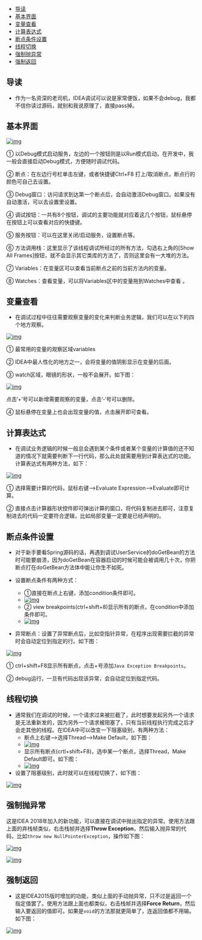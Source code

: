 

- [导读](#--)
- [基本界面](#----)
- [变量查看](#----)
- [计算表达式](#-----)
- [断点条件设置](#------)
- [线程切换](#----)
- [强制抛异常](#-----)
- [强制返回](#----)

## 导读

- 作为一名资深的老司机，IDEA调试可以说是家常便饭，如果不会debug，我都不信你读过源码，就别和我说原理了，直接pass掉。

## 基本界面

[![img](http://qa0a9jn2t.bkt.clouddn.com/aHR0cHM6Ly9pbWFnZXMyMDE3LmNuYmxvZ3MuY29tL2Jsb2cvODU2MTU0LzIwMTcwOS84NTYxNTQtMjAxNzA5MDUyMjE0MTgxNDctMTIwNTA0MzAyMC5wbmc.png)](https://imgconvert.csdnimg.cn/aHR0cHM6Ly9pbWFnZXMyMDE3LmNuYmxvZ3MuY29tL2Jsb2cvODU2MTU0LzIwMTcwOS84NTYxNTQtMjAxNzA5MDUyMjE0MTgxNDctMTIwNTA0MzAyMC5wbmc)

① 以Debug模式启动服务，左边的一个按钮则是以Run模式启动。在开发中，我一般会直接启动Debug模式，方便随时调试代码。

② 断点：在左边行号栏单击左键，或者快捷键Ctrl+F8 打上/取消断点，断点行的颜色可自己去设置。

③ Debug窗口：访问请求到达第一个断点后，会自动激活Debug窗口。如果没有自动激活，可以去设置里设置。

④ 调试按钮：一共有8个按钮，调试的主要功能就对应着这几个按钮，鼠标悬停在按钮上可以查看对应的快捷键。

⑤ 服务按钮：可以在这里关闭/启动服务，设置断点等。

⑥ 方法调用栈：这里显示了该线程调试所经过的所有方法，勾选右上角的[Show All Frames]按钮，就不会显示其它类库的方法了，否则这里会有一大堆的方法。

⑦ Variables：在变量区可以查看当前断点之前的当前方法内的变量。

⑧ Watches：查看变量，可以将Variables区中的变量拖到Watches中查看 。

## 变量查看

- 在调试过程中往往需要观察变量的变化来判断业务逻辑，我们可以在以下的四个地方观察。

[![img](https://gitee.com/chenjiabing666/Blog-file/raw/master/IDEA/032301.png)](https://gitee.com/chenjiabing666/Blog-file/raw/master/IDEA/032301.png)

① 最常用的变量的观察区域variables

② IDEA中最人性化的地方之一，会将变量的值阴影显示在变量的后面。

③ watch区域，眼镜的形状，一般不会展开。如下图：

[![img](https://gitee.com/chenjiabing666/Blog-file/raw/master/IDEA/032302.png)](https://gitee.com/chenjiabing666/Blog-file/raw/master/IDEA/032302.png)

点击’+’号可以新增需要观察的变量，点击’-‘号可以删除。

④ 鼠标悬停在变量上也会出现变量的值，点击展开即可查看。

## 计算表达式

- 在调试业务逻辑的时候一般总会遇到某个条件或者某个变量的计算值的还不知道的情况下就需要判断下一行代码，那么此处就需要用到计算表达式的功能。计算表达式有两种方法，如下：

[![img](https://gitee.com/chenjiabing666/Blog-file/raw/master/IDEA/032303.png)](https://gitee.com/chenjiabing666/Blog-file/raw/master/IDEA/032303.png)

① 选择需要计算的代码，鼠标右键—->Evaluate Expression—>Evaluate即可计算。

② 直接点击计算器形状控件即可弹出计算的窗口，将代码复制进去即可，注意复制进去的代码一定要符合逻辑，比如局部变量一定要是已经声明的。

## 断点条件设置

- 对于新手要看Spring源码的话，再遇到调试UserService的doGetBean的方法时可能要崩溃，因为doGetBean在容器启动的时候可能会被调用几十次，你把断点打在doGetBean方法体中能让你生不如死。
- 设置断点条件有两种方式：
  - ①直接在断点上右键，添加condition条件即可。
  - [![img](https://gitee.com/chenjiabing666/Blog-file/raw/master/IDEA/032304.png)](https://gitee.com/chenjiabing666/Blog-file/raw/master/IDEA/032304.png)
  - ② view breakpoints(ctrl+shift+8)显示所有的断点，在condition中添加条件即可。
  - [![img](https://gitee.com/chenjiabing666/Blog-file/raw/master/IDEA/032305.png)](https://gitee.com/chenjiabing666/Blog-file/raw/master/IDEA/032305.png)

- 异常断点：设置了异常断点后，比如空指针异常，在程序出现需要拦截的异常时会自动定位到指定的行。如下图：

[![img](https://gitee.com/chenjiabing666/Blog-file/raw/master/IDEA/032306.png)](https://gitee.com/chenjiabing666/Blog-file/raw/master/IDEA/032306.png)

① ctrl+shift+F8显示所有断点，点击+号添加`Java Exception Breakpoints`。

② debug运行，一旦有代码出现该异常，会自动定位到指定代码。

## 线程切换

- 通常我们在调试的时候，一个请求过来被拦截了，此时想要发起另外一个请求是无法重新发的，因为另外一个请求被阻塞了，只有当前线程执行完成之后才会走其他的线程。在IDEA中可以改变一下阻塞级别，有两种方法：
  - 断点上右键—>选择Thread—->Make Default，如下图：
  - [![img](https://gitee.com/chenjiabing666/Blog-file/raw/master/IDEA/032307.png)](https://gitee.com/chenjiabing666/Blog-file/raw/master/IDEA/032307.png)
  - 显示所有断点(crtl+shift+F8)，选中某一个断点，选择Thread，Make Default即可。如下图：
  - [![img](https://gitee.com/chenjiabing666/Blog-file/raw/master/IDEA/032308.png)](https://gitee.com/chenjiabing666/Blog-file/raw/master/IDEA/032308.png)
- 设置了阻塞级别，此时就可以在线程切换了，如下图：

[![img](https://gitee.com/chenjiabing666/Blog-file/raw/master/IDEA/032309.png)](https://gitee.com/chenjiabing666/Blog-file/raw/master/IDEA/032309.png)

## 强制抛异常

这是IDEA 2018年加入的新功能，可以直接在调试中抛出指定的异常。使用方法跟上面的弃栈帧类似，右击栈帧并选择**Throw Exception**，然后输入抛异常的代码，比如`throw new NullPointerException`，操作如下图：

[![img](https://gitee.com/chenjiabing666/Blog-file/raw/master/IDEA/032310.png)](https://gitee.com/chenjiabing666/Blog-file/raw/master/IDEA/032310.png)

[![img](https://gitee.com/chenjiabing666/Blog-file/raw/master/IDEA/032311.png)](https://gitee.com/chenjiabing666/Blog-file/raw/master/IDEA/032311.png)

## 强制返回

- 这是IDEA2015版时增加的功能，类似上面的手动抛异常，只不过是返回一个指定值罢了。使用方法跟上面也都类似，右击栈帧并选择**Force Return**，然后输入要返回的值即可。如果是`void`的方法那就更简单了，连返回值都不用输。如下图：

[![img](https://gitee.com/chenjiabing666/Blog-file/raw/master/IDEA/032312.png)](https://gitee.com/chenjiabing666/Blog-file/raw/master/IDEA/032312.png)